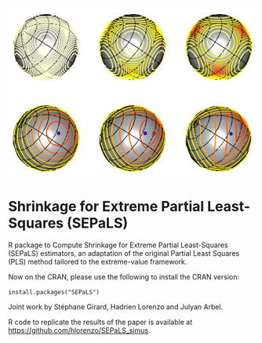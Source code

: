 ![image width="100"](images/sparse_prior_3d_triplette.png)
# Shrinkage for Extreme Partial Least-Squares (SEPaLS)

R package to Compute Shrinkage for Extreme Partial Least-Squares (SEPaLS) estimators, an adaptation of the original Partial Least Squares (PLS) method tailored to the extreme-value framework. 

Now on the CRAN, please use the following to install the CRAN version:
```{r}
install.packages("SEPaLS")
```

Joint work by Stéphane Girard, Hadrien Lorenzo and Julyan Arbel.

R code to replicate the results of the paper is available at https://github.com/hlorenzo/SEPaLS_simus.
